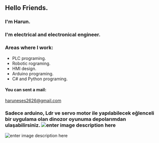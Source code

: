                                                                                                      
## Hello Friends.
### I'm Harun.
### I'm electrical and electronical engineer.
### Areas where I work:
   - PLC programing.
   - Robotic rograming.
   - HMI design.
   - Arduino programing.
   - C# and Python programing.

#### You can sent a mail:
haruneses2626@gmail.com



### Sadece arduino, Ldr ve servo motor ile yapılabilecek eğlenceli bir uygulama olan dinozor oyunuma depolarımdan ulaşabilirsiniz.   ![enter image description here](https://github.com/saadeghi/saadeghi/blob/master/dino.gif?raw=true)
![enter image description here](https://raw.githubusercontent.com/BrunnerLivio/brunnerlivio/master/images/marquee.svg)

<!--
**hrngcmn/hrngcmn** is a ✨ _special_ ✨ repository because its `README.md` (this file) appears on your GitHub profile.



 ![enter image description here](https://github.com/hrngcmn/hrngcmn/raw/main/thankyoumario.gif?raw=true)

